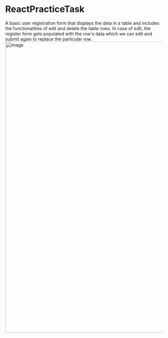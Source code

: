 
# ReactPracticeTask
A basic user registration form that displays the data in a table and includes the functionalities of edit and delete the table rows. In case of edit, the register form gets populated with the row's data which we can edit and submit again to replace the particular row.
<img width="930" alt="image" src="https://github.com/hudafoladi/ReactPracticeTask/assets/80112717/b63e18bc-1198-4542-ba12-f442dd0eea00">
